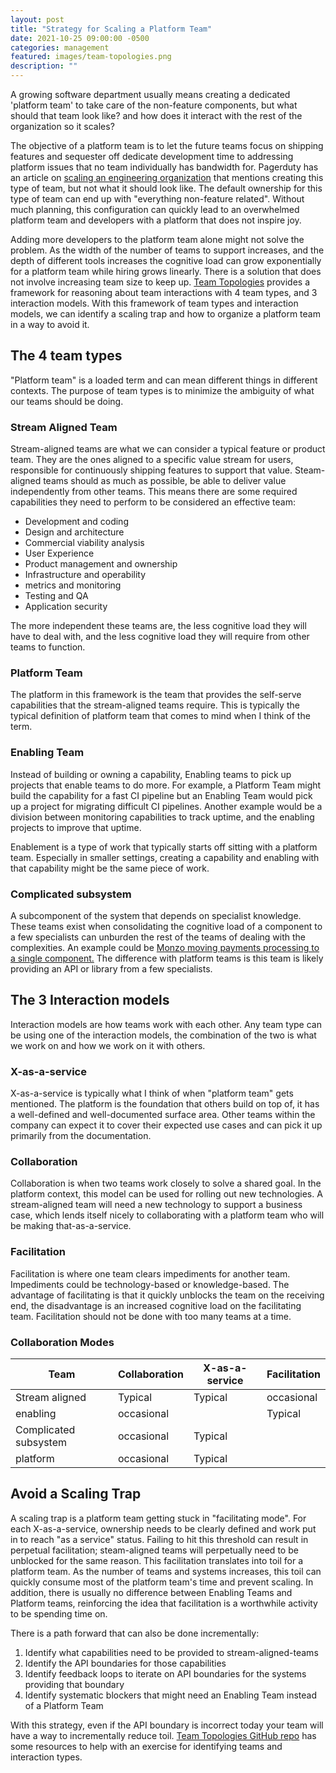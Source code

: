 ```yaml
---
layout: post
title: "Strategy for Scaling a Platform Team"
date: 2021-10-25 09:00:00 -0500
categories: management
featured: images/team-topologies.png
description: ""
---
```


A growing software department usually means creating a dedicated 'platform team' to take care of the non-feature components, but what should that team look like? and how does it interact with the rest of the organization so it scales?

The objective of a platform team is to let the future teams focus on shipping features and sequester off dedicate development time to addressing platform issues that no team individually has bandwidth for. Pagerduty has an article on [scaling an engineering organization](https://www.pagerduty.com/blog/scaling-engineering-org/) that mentions creating this type of team, but not what it should look like. The default ownership for this type of team can end up with "everything non-feature related". Without much planning, this configuration can quickly lead to an overwhelmed platform team and developers with a platform that does not inspire joy.

Adding more developers to the platform team alone might not solve the problem. As the width of the number of teams to support increases, and the depth of different tools increases the cognitive load can grow exponentially for a platform team while hiring grows linearly. There is a solution that does not involve increasing team size to keep up. [Team Topologies](https://www.goodreads.com/book/show/44135420-team-topologies) provides a framework for reasoning about team interactions with 4 team types, and 3 interaction models. With this framework of team types and interaction models, we can identify a scaling trap and how to organize a platform team in a way to avoid it.

## The 4 team types

"Platform team" is a loaded term and can mean different things in different contexts. The purpose of team types is to minimize the ambiguity of what our teams should be doing.

### Stream Aligned Team

Stream-aligned teams are what we can consider a typical feature or product team. They are the ones aligned to a specific value stream for users, responsible for continuously shipping features to support that value. Steam-aligned teams should as much as possible, be able to deliver value independently from other teams. This means there are some required capabilities they need to perform to be considered an effective team:

- Development and coding
- Design and architecture
- Commercial viability analysis
- User Experience
- Product management and ownership
- Infrastructure and operability
- metrics and monitoring
- Testing and QA
- Application security

The more independent these teams are, the less cognitive load they will have to deal with, and the less cognitive load they will require from other teams to function.

### Platform Team

The platform in this framework is the team that provides the self-serve capabilities that the stream-aligned teams require. This is typically the typical definition of platform team that comes to mind when I think of the term.

### Enabling Team

Instead of building or owning a capability, Enabling teams to pick up projects that enable teams to do more. For example, a Platform Team might build the capability for a fast CI pipeline but an Enabling Team would pick up a project for migrating difficult CI pipelines. Another example would be a division between monitoring capabilities to track uptime, and the enabling projects to improve that uptime.

Enablement is a type of work that typically starts off sitting with a platform team. Especially in smaller settings, creating a capability and enabling with that capability might be the same piece of work.

### Complicated subsystem

A subcomponent of the system that depends on specialist knowledge. These teams exist when consolidating the cognitive load of a component to a few specialists can unburden the rest of the teams of dealing with the complexities. An example could be [Monzo moving payments processing to a single component.](https://www.notion.so/Strategy-for-Scaling-a-Platform-Team-f7c0a0483b1840f88ec9b52546acce05) The difference with platform teams is this team is likely providing an API or library from a few specialists.

## The 3 Interaction models

Interaction models are how teams work with each other. Any team type can be using one of the interaction models, the combination of the two is what we work on and how we work on it with others.

### X-as-a-service

X-as-a-service is typically what I think of when "platform team" gets mentioned. The platform is the foundation that others build on top of, it has a well-defined and well-documented surface area. Other teams within the company can expect it to cover their expected use cases and can pick it up primarily from the documentation.

### Collaboration

Collaboration is when two teams work closely to solve a shared goal. In the platform context, this model can be used for rolling out new technologies. A stream-aligned team will need a new technology to support a business case, which lends itself nicely to collaborating with a platform team who will be making that-as-a-service.

### Facilitation

Facilitation is where one team clears impediments for another team. Impediments could be technology-based or knowledge-based. The advantage of facilitating is that it quickly unblocks the team on the receiving end, the disadvantage is an increased cognitive load on the facilitating team. Facilitation should not be done with too many teams at a time.

### Collaboration Modes
| Team                  | Collaboration | X-as-a-service | Facilitation |
|-----------------------|---------------|----------------|--------------|
| Stream aligned        | Typical       | Typical        | occasional   |
| enabling              | occasional    |                | Typical      |
| Complicated subsystem | occasional    | Typical        |              |
| platform              | occasional    | Typical        |              |

## Avoid a Scaling Trap

A scaling trap is a platform team getting stuck in "facilitating mode". For each X-as-a-service, ownership needs to be clearly defined and work put in to reach "as a service" status. Failing to hit this threshold can result in perpetual facilitation; steam-aligned teams will perpetually need to be unblocked for the same reason. This facilitation translates into toil for a platform team. As the number of teams and systems increases, this toil can quickly consume most of the platform team's time and prevent scaling. In addition, there is usually no difference between Enabling Teams and Platform teams, reinforcing the idea that facilitation is a worthwhile activity to be spending time on.

There is a path forward that can also be done incrementally:

1. Identify what capabilities need to be provided to stream-aligned-teams
2. Identify the API boundaries for those capabilities
3. Identify feedback loops to iterate on API boundaries for the systems providing that boundary
4. Identify systematic blockers that might need an Enabling Team instead of a Platform Team

With this strategy, even if the API boundary is incorrect today your team will have a way to incrementally reduce toil. [Team Topologies GitHub repo](https://github.com/TeamTopologies/Team-Shape-Templates) has some resources to help with an exercise for identifying teams and interaction types.
